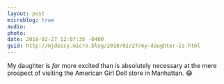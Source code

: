 ```yaml
---
layout: post
microblog: true
audio: 
photo: 
date: 2018-02-27 12:07:35 -0400
guid: http://mjdescy.micro.blog/2018/02/27/my-daughter-is.html
---
```

My daughter is _far_ more excited than is absolutely necessary at the mere prospect of visiting the American Girl Doll store in Manhattan. 😂
